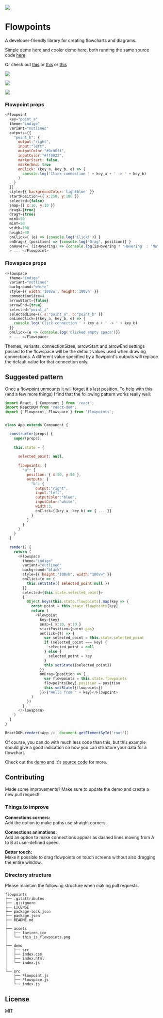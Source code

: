 ![](assets/this_is_flowpoints.png)

# Flowpoints
A developer-friendly library for creating flowcharts and diagrams.

Simple demo [here](https://mariusbrataas.github.io/flowpoints.js/?p=simpledemo) and cooler demo [here](https://mariusbrataas.github.io/flowpoints.js/?p=demo), both running the same source code [here](https://github.com/mariusbrataas/flowpoints/tree/master/demo/src)

Or check out [this](https://mariusbrataas.github.io/flowpoints.js/?p=j1t11ab05d3liaj) or [this](https://mariusbrataas.github.io/flowpoints.js/?p=j1t1qchh2nfqgoj) or [this](https://mariusbrataas.github.io/flowpoints.js/?p=j1t1161m2tjbuou)

![](assets/sample_1.png)

![](assets/sample_2.png)

![](assets/sample_3.png)




### Flowpoint props
```js
<Flowpoint
  key="point_a"
  theme="indigo"
  variant="outlined"
  outputs={{
    "point_b": {
      output:"right",
      input:"left",
      outputColor:"#0c00ff",
      inputColor:"#ff0022",
      markerStart: false,
      markerEnd: true
      onClick: (key_a, key_b, e) => {
        console.log('Click connection ' + key_a + ' -> ' + key_b)
      }
    }
  }}
  style={{ backgroundColor:'lightblue' }}
  startPosition={{ x:250, y:100 }}
  selected={false}
  snap={{ x:10, y:10 }}
  dragX={true}
  dragY={true}
  minX=50
  minY=50
  width=100
  height=40
  onClick={ (e) => {console.log('Click!')} }
  onDrag={ (position) => {console.log('Drag', position)} }
  onHover={ (isHovering) => {console.log(isHovering ? 'Hovering' : 'Not hovering')} }
  > ... </Flowpoint>
```


### Flowspace props
```js
<Flowspace
  theme="indigo"
  variant="outlined"
  background="white"
  style={{ width:'100vw', height:'100vh' }}
  connectionSize=4
  arrowStart={false}
  arrowEnd={true}
  selected="point_a"
  selectedLine={{ a:"point_a", b:"point_b" }}
  onLineClick={(key_a, key_b, e) => {
    console.log('Click connection ' + key_a + ' -> ' + key_b)
  }}
  onClick={e => {console.log('Clicked empty space')}}
  > ... </Flowspace>
```

Themes, variants, connectionSizes, arrowStart and arrowEnd settings passed to the flowspace will be the default values used when drawing connections. A different value specified by a flowpoint's outputs will replace the default value for that connection only.

## Suggested pattern

Once a flowpoint unmounts it will forget it's last position. To help with this (and a few more things) I find that the following pattern works really well:

```javascript
import React, { Component } from 'react';
import ReactDOM from "react-dom";
import { Flowpoint, Flowspace } from 'flowpoints';


class App extends Component {

  constructor(props) {
    super(props);
    
    this.state = {
    
      selected_point: null,
      
      flowpoints: {
        "a": {
          position: { x:50, y:50 },
          outputs: {
            "b": {
              output:"right",
              input:"left",
              outputColor:"blue",
              inputColor:"white",
              width:3,
              onClick={(key_a, key_b) => { ... }}
            }
          }
        }
      }
    }
  }
  
  render() {
    return (
      <Flowspace
        theme="indigo"
        variant="outlined"
        background="black"
        style={{ height:"100vh", width:"100vw" }}
        onClick={e => {
          this.setState({ selected_point:null })
        }}
        selected={this.state.selected_point}>
        {
          Object.keys(this.state.flowpoints).map(key => {
            const point = this.state.flowpoints[key]
            return (
              <Flowpoint
                key={key}
                snap={ x:10, y:10 }
                startPosition={point.pos}
                onClick={() => {
                  var selected_point = this.state.selected_point
                  if (selected_point === key) {
                    selected_point = null
                  } else {
                    selected_point = key
                  }
                  this.setState({selected_point})
                }}
                onDrag={position => {
                  var flowpoints = this.state.flowpoints
                  flowpoints[key].position = position
                  this.setState({flowpoints})
                }}>{"Hello from " + key}</Flowpoint>
            )
          })
        }
      </Flowspace>
    )
  }
}

ReactDOM.render(<App />, document.getElementById('root'))
```

Of course, you can do with much less code than this, but this example should give a good indication on how you can structure your data for a flowchart.

Check out the [demo](https://mariusbrataas.github.io/flowpoints.js/?p=demo) and it's [source code](https://github.com/mariusbrataas/flowpoints.js/tree/master/demo/src) for more.

## Contributing

Made some improvements? Make sure to update the demo and create a new pull request!


### Things to improve

__Connections corners:__\
Add the option to make paths use straight corners.

__Connections animations:__\
Add an option to make connections appear as dashed lines moving from A to B at user-defined speed.

__Better touch:__\
Make it possible to drag flowpoints on touch screens without also dragging the entire window.



### Directory structure

Please maintain the following structure when making pull requests.

```
flowpoints
├── .gitattributes
├── .gitignore
├── LICENSE
├── package-lock.json
├── package.json
├── README.md
│
├── assets
│   ├── favicon.ico
│   └── this_is_flowpoints.png
│
├── demo
│   ├── src
│   ├── index.css
│   ├── index.html
│   └── index.js
│
└── src
    ├── Flowpoint.js
    ├── Flowspace.js
    └── index.js
```

## License
[MIT](https://github.com/mariusbrataas/flowpoints.js/blob/master/LICENSE)

